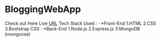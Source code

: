 # BloggingWebApp
Check out Here Live [URL](https://obscure-chamber-63610.herokuapp.com)
Tech Stack Used :
⋅⋅*Front-End
1.HTML
2.CSS
3.Bootstrap CSS
⋅⋅*Back-End
1.Node.js
2.Express.js 
3.MongoDB (mongoose)
